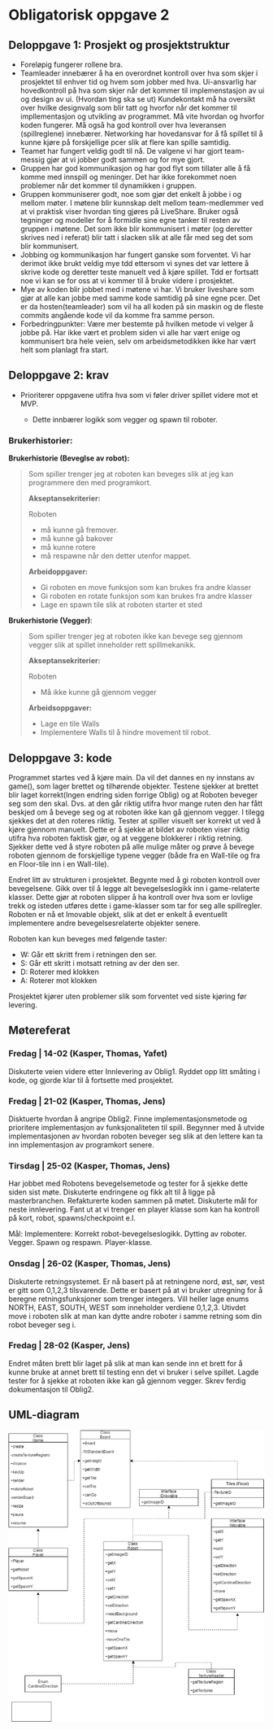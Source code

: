 # Obligatorisk oppgave 2

## Deloppgave 1: Prosjekt og prosjektstruktur

- Foreløpig fungerer rollene bra.
- Teamleader innebærer å ha en overordnet kontroll over hva som skjer i prosjektet til enhver tid og hvem som jobber med hva. 
  Ui-ansvarlig har hovedkontroll på hva som skjer når det kommer til implemenstasjon av ui og design av ui. (Hvordan ting ska se ut)
  Kundekontakt må ha oversikt over hvilke designvalg som blir tatt og hvorfor når det kommer til impllementasjon og utvikling av programmet. Må vite hvordan og hvorfor koden fungerer. Må også ha god kontroll over hva leveransen (spillreglene) innebærer.
  Networking har hovedansvar for å få spillet til å kunne kjøre på forskjellige pcer slik at flere kan spille samtidig.
- Teamet har fungert veldig godt til nå. De valgene vi har gjort team-messig gjør at vi jobber godt sammen og for mye gjort.
- Gruppen har god kommunikasjon og har god flyt som tillater alle å få komme med innspill og meninger. Det har ikke forekommet noen problemer når det kommer til dynamikken i gruppen.
- Gruppen kommuniserer godt, noe som gjør det enkelt å jobbe i og mellom møter. I møtene blir kunnskap delt mellom team-medlemmer ved at vi praktisk viser hvordan ting gjøres på LiveShare. Bruker også tegninger og modeller for å formidle sine egne tanker til resten av gruppen i møtene. Det som ikke blir kommunisert i møter (og deretter skrives ned i referat) blir tatt i slacken slik at alle får med seg det som blir kommunisert.
- Jobbing og kommunikasjon har fungert ganske som forventet. Vi har derimot ikke brukt veldig mye tdd ettersom vi synes det var lettere å skrive kode og deretter teste manuelt ved å kjøre spillet. Tdd er fortsatt noe vi kan se for oss at vi kommer til å bruke videre i prosjektet.
- Mye av koden blir jobbet med i møtene vi har. Vi bruker liveshare som gjør at alle kan jobbe med samme kode samtidig på sine egne pcer. Det er da hosten(teamleader) som vil ha all koden på sin maskin og de fleste commits angående kode vil da komme fra samme person.
- Forbedringpunkter: Være mer bestemte på hvilken metode vi velger å jobbe på. Har ikke vært et problem siden vi alle har vært enige og kommunisert bra hele veien, selv om arbeidsmetodikken ikke har vært helt som planlagt fra start.



## Deloppgave 2: krav

- Prioriterer oppgavene utifra hva som vi føler driver spillet videre mot et MVP.

  - Dette innbærer logikk som vegger og spawn til roboter.

  

### Brukerhistorier:

**Brukerhistorie (Beveglse av robot):**

> Som spiller trenger jeg at roboten kan beveges slik at jeg kan programmere den med programkort.
>
> **Akseptansekriterier:**
>
> Roboten
>
> - må kunne gå fremover.
> - må kunne gå bakover
> - må kunne rotere
> - må respawne når den detter utenfor mappet.
>
> **Arbeidoppgaver:**
>
> - Gi roboten en move funksjon som kan brukes fra andre klasser
> - Gi roboten en rotate funksjon som kan brukes fra andre klasser
> - Lage en spawn tile slik at roboten starter et sted
>



**Brukerhistorie (Vegger)**:

> Som spiller trenger jeg at roboten ikke kan bevege seg gjennom vegger slik at spillet inneholder rett spillmekanikk.
>
> **Akseptansekriterier:**
>
> Roboten
>
> - Må ikke kunne gå gjennom vegger
>
> **Arbeidsoppgaver:**
>
> - Lage en tile Walls
> - Implementere Walls til å hindre movement til robot.





## Deloppgave 3: kode

Programmet startes ved å kjøre main. Da vil det dannes en ny innstans av game(), som lager brettet og tilhørende objekter.
Testene sjekker at brettet blir laget korrekt(Ingen endring siden forrige Oblig) og at Roboten beveger seg som den skal. Dvs. at den går riktig utifra hvor mange ruten den har fått beskjed om å bevege seg og at roboten ikke kan gå gjennom vegger. I tilegg sjekkes det at den roteres riktig.
Tester at spiller visuelt ser korrekt ut ved å kjøre gjennom manuelt. Dette er å sjekke at bildet av roboten viser riktig utifra hva roboten faktisk gjør, og at veggene blokkerer i riktig retning. Sjekker dette ved å styre roboten på alle mulige måter og prøve å bevege roboten gjennom de forskjellige typene vegger (både fra en Wall-tile og fra en Floor-tile inn i en Wall-tile).

Endret litt av strukturen i prosjektet. Begynte med å gi roboten kontroll over bevegelsene. Gikk over til å legge alt bevegelseslogikk inn i game-relaterte klasser. Dette gjør at roboten slipper å ha kontroll over hva som er lovlige trekk og isteden utføres dette i game-klasser som tar for seg alle spillregler. Roboten er nå et Imovable objekt, slik at det er enkelt å eventuellt implementere andre bevegelsesrelaterte objekter senere. 

Roboten kan kun beveges med følgende taster:

- W: Går ett skritt frem i retningen den ser.
- S: Går ett skritt i motsatt retning av der den ser.
- D: Roterer med klokken
- A: Roterer mot klokken



Prosjektet kjører uten problemer slik som forventet ved siste kjøring før levering.



## Møtereferat

### **Fredag** | 14-02  (Kasper, Thomas, Yafet)

Diskuterte veien videre etter Innlevering av Oblig1. Ryddet opp litt småting i kode, og gjorde klar til å fortsette med prosjektet.



### **Fredag** | 21-02 (Kasper, Thomas, Jens)

Disktuerte hvordan å angripe Oblig2. Finne implementasjonsmetode og prioritere implementasjon av funksjonaliteten til spill. Begynner med å utvide implementasjonen av hvordan roboten beveger seg slik at den lettere kan ta inn implementasjon av programkort senere.



### **Tirsdag** | 25-02 (Kasper, Thomas, Jens)

Har jobbet med Robotens bevegelsemetode og tester for å sjekke dette siden sist møte. Diskuterte endringene og fikk alt til å ligge på masterbranchen. Refakturerte koden sammen på møtet. Diskuterte mål for neste innlevering. Fant ut at vi trenger en player klasse som kan ha kontroll på kort, robot, spawns/checkpoint e.l.

Mål: Implementere: Korrekt robot-bevegelseslogikk. Dytting av roboter. Vegger. Spawn og respawn. Player-klasse. 



### **Onsdag** | 26-02 (Kasper, Thomas, Jens)

Diskuterte retningsystemet. Er nå basert på at retningene nord, øst, sør, vest er gitt som 0,1,2,3 tilsvarende. Dette er basert på at vi bruker utregning for å beregne retningsfunksjoner som trenger integers. Vill heller lage enums NORTH, EAST, SOUTH, WEST som inneholder verdiene 0,1,2,3.  Utivdet move i roboten slik at man kan dytte andre roboter i samme retning som din robot beveger seg i. 



### **Fredag** | 28-02 (Kasper, Jens)

Endret måten brett blir laget på slik at man kan sende inn et brett for å kunne bruke at annet brett til testing enn det vi bruker i selve spillet. Lagde tester for å sjekke at roboten ikke kan gå gjennom vegger. Skrev ferdig dokumentasjon til Oblig2.



## UML-diagram

![alt text](..\deliverablesAssets\diagrams\classDiagramOblig2.png "Class digram Oblig2")